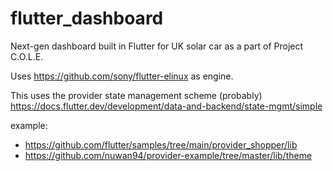 # flutter_dashboard

Next-gen dashboard built in Flutter for UK solar car as a part of Project C.O.L.E.

Uses https://github.com/sony/flutter-elinux as engine.

This uses the provider state management scheme (probably)
https://docs.flutter.dev/development/data-and-backend/state-mgmt/simple


example: 
- https://github.com/flutter/samples/tree/main/provider_shopper/lib
- https://github.com/nuwan94/provider-example/tree/master/lib/theme
